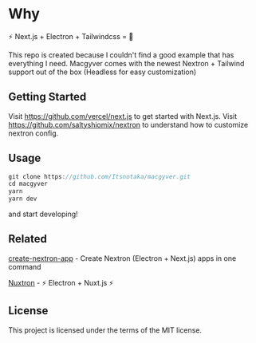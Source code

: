 # Why

⚡ Next.js + Electron + Tailwindcss = 💖

This repo is created because I couldn't find a good example that has everything I need. Macgyver comes with the newest Nextron + Tailwind support out of the box (Headless for easy customization)

## Getting Started

Visit <https://github.com/vercel/next.js> to get started with Next.js.
Visit <https://github.com/saltyshiomix/nextron> to understand how to customize nextron config.

## Usage

```ts
git clone https://github.com/Itsnotaka/macgyver.git
cd macgyver
yarn
yarn dev
```

and start developing!

## Related

[create-nextron-app](https://github.com/saltyshiomix/create-nextron-app) - Create Nextron (Electron + Next.js) apps in one command

[Nuxtron](https://github.com/saltyshiomix/nuxtron) - ⚡ Electron + Nuxt.js ⚡

## License

This project is licensed under the terms of the MIT license.
